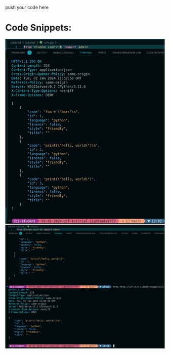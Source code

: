 push your code here


# Code Snippets:

![snippets](snippets/snippets.png)
![snippets](snippets/snippets2.png)

